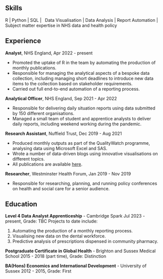 ## Skills

R | Python | SQL |
&nbsp;
Data Visualisation | Data Analysis | Report Automation |
&nbsp;
Subject matter expertise in NHS data and health policy

## Experience

**Analyst**, NHS England, Apr 2022 - present
- Promoted the uptake of R in the team by automating the production of monthly publications.
- Responsible for managing the analytical aspects of a bespoke data collection, including managing short deadlines to introduce new data items to the collection based on stakeholder requirements.
- Carried out full end-to-end automation of a reporting process.

**Analytical Officer**, NHS England, Sep 2021 - Apr 2022
- Responsible for delivering daily situation reports using data submitted by 150 different organisations.
- Managed a small team of student and apprentice analysts to deliver daily reports, including weekend working during the pandemic.

**Research Assistant**, Nuffield Trust, Dec 2019 - Aug 2021
- Produced monthly outputs as part of the QualityWatch programme, analysing data using Microsoft Excel and SAS.
- Wrote a number of data-driven blogs using innovative visualisations on different topics.
- All publications are available [here](https://www.nuffieldtrust.org.uk/person/jenny-davies).

**Researcher**, Westminster Health Forum, Jan 2019 - Nov 2019
- Responsible for researching, planning, and running policy conferences on health and social care for a senior audience.

## Education

**Level 4 Data Analyst Apprenticeship** - Cambridge Spark
Jul 2023 - present, Grade: TBC
Projects to date include:
1. Automating the production of a monthly reporting process.
2. Visualising new data on the dental workforce.
3. Predictive analysis of prescriptions dispensed in community pharmacy.

**Postgraduate Certificate in Global Health** - Brighton and Sussex Medical School
2015 - 2018 (part time), Grade: Distinction

**BA(Hons) Economics and International Development** - University of Sussex
2012 - 2015, Grade: First

